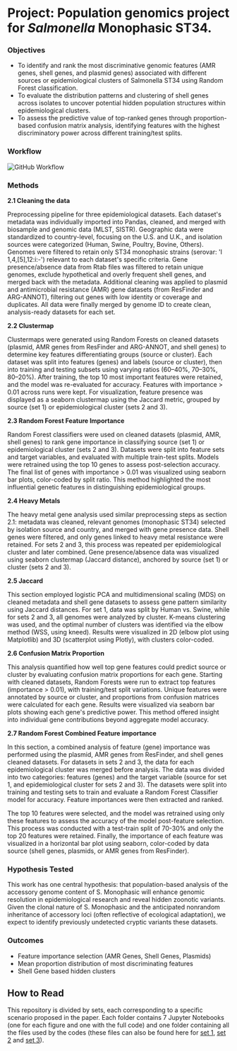 # Project: Population genomics project for *Salmonella* Monophasic ST34.

### Objectives
* To identify and rank the most discriminative genomic features (AMR genes, shell genes, and plasmid genes) associated with different sources or epidemiological clusters of Salmonella ST34 using Random Forest classification.
* To evaluate the distribution patterns and clustering of shell genes across isolates to uncover potential hidden population structures within epidemiological clusters.
* To assess the predictive value of top-ranked genes through proportion-based confusion matrix analysis, identifying features with the highest discriminatory power across different training/test splits.

### Workflow
![GitHub Workflow](https://github.com/user-attachments/assets/ad481f7b-3922-467e-9f69-a9be7d830609)

### Methods
**2.1 Cleaning the data**

Preprocessing pipeline for three epidemiological datasets. Each dataset's metadata was individually imported into Pandas, cleaned, and merged with biosample and genomic data (MLST, SISTR). Geographic data were standardized to country-level, focusing on the U.S. and U.K., and isolation sources were categorized (Human, Swine, Poultry, Bovine, Others). Genomes were filtered to retain only ST34 monophasic strains (serovar: 'I 1,4,[5],12:i:-') relevant to each dataset's specific criteria. Gene presence/absence data from Rtab files was filtered to retain unique genomes, exclude hypothetical and overly frequent shell genes, and merged back with the metadata. Additional cleaning was applied to plasmid and antimicrobial resistance (AMR) gene datasets (from ResFinder and ARG-ANNOT), filtering out genes with low identity or coverage and duplicates. All data were finally merged by genome ID to create clean, analysis-ready datasets for each set.

**2.2 Clustermap**

Clustermaps were generated using Random Forests on cleaned datasets (plasmid, AMR genes from ResFinder and ARG-ANNOT, and shell genes) to determine key features differentiating groups (source or cluster). Each dataset was split into features (genes) and labels (source or cluster), then into training and testing subsets using varying ratios (60–40%, 70–30%, 80–20%). After training, the top 10 most important features were retained, and the model was re-evaluated for accuracy. Features with importance > 0.01 across runs were kept. For visualization, feature presence was displayed as a seaborn clustermap using the Jaccard metric, grouped by source (set 1) or epidemiological cluster (sets 2 and 3).

**2.3 Random Forest Feature Importance**

Random Forest classifiers were used on cleaned datasets (plasmid, AMR, shell genes) to rank gene importance in classifying source (set 1) or epidemiological cluster (sets 2 and 3). Datasets were split into feature sets and target variables, and evaluated with multiple train-test splits. Models were retrained using the top 10 genes to assess post-selection accuracy. The final list of genes with importance > 0.01 was visualized using seaborn bar plots, color-coded by split ratio. This method highlighted the most influential genetic features in distinguishing epidemiological groups. 

**2.4 Heavy Metals**

The heavy metal gene analysis used similar preprocessing steps as section 2.1: metadata was cleaned, relevant genomes (monophasic ST34) selected by isolation source and country, and merged with gene presence data. Shell genes were filtered, and only genes linked to heavy metal resistance were retained. For sets 2 and 3, this process was repeated per epidemiological cluster and later combined. Gene presence/absence data was visualized using seaborn clustermap (Jaccard distance), anchored by source (set 1) or cluster (sets 2 and 3).

**2.5 Jaccard**

This section employed logistic PCA and multidimensional scaling (MDS) on cleaned metadata and shell gene datasets to assess gene pattern similarity using Jaccard distances. For set 1, data was split by Human vs. Swine, while for sets 2 and 3, all genomes were analyzed by cluster. K-means clustering was used, and the optimal number of clusters was identified via the elbow method (WSS, using kneed). Results were visualized in 2D (elbow plot using Matplotlib) and 3D (scatterplot using Plotly), with clusters color-coded.

**2.6 Confusion Matrix Proportion**

This analysis quantified how well top gene features could predict source or cluster by evaluating confusion matrix proportions for each gene. Starting with cleaned datasets, Random Forests were run to extract top features (importance > 0.01), with training/test split variations. Unique features were annotated by source or cluster, and proportions from confusion matrices were calculated for each gene. Results were visualized via seaborn bar plots showing each gene's predictive power. This method offered insight into individual gene contributions beyond aggregate model accuracy.

**2.7 Random Forest Combined Feature importance**

In this section, a combined analysis of feature (gene) importance was performed using the plasmid, AMR genes from ResFinder, and shell genes cleaned datasets. For datasets in sets 2 and 3, the data for each epidemiological cluster was merged before analysis. The data was divided into two categories: features (genes) and the target variable (source for set 1, and epidemiological cluster for sets 2 and 3). The datasets were split into training and testing sets to train and evaluate a Random Forest Classifier model for accuracy. Feature importances were then extracted and ranked.

The top 10 features were selected, and the model was retrained using only these features to assess the accuracy of the model post-feature selection. This process was conducted with a test-train split of 70-30% and only the top 20 features were retained. Finally, the importance of each feature was visualized in a horizontal bar plot using seaborn, color-coded by data source (shell genes, plasmids, or AMR genes from ResFinder). 

### Hypothesis Tested
This work has one central hypothesis: that population-based analysis of the accessory genome content of S. Monophasic will enhance genomic resolution in epidemiological research and reveal hidden zoonotic variants. Given the clonal nature of S. Monophasic and the anticipated nonrandom inheritance of accessory loci (often reflective of ecological adaptation), we expect to identify previously undetected cryptic variants these datasets.

### Outcomes
* Feature importance selection (AMR Genes, Shell Genes, Plasmids)
* Mean proportion distribution of most discriminating features
* Shell Gene based hidden clusters

<!-- ### Journal
Open Life Sciences-->

## How to Read
This repository is divided by sets, each corresponding to a specific scenario proposed in the paper. 
Each folder contains 7 Jupyter Notebooks (one for each figure and one with the full code) and one folder containing all the files used by the codes (these files can also be found here for [set 1](https://figshare.com/s/ee922a1d35c031908978), [set 2](https://figshare.com/s/208104531264a3db6366) and [set 3](https://figshare.com/s/91557c6cf134885d08ff)).
